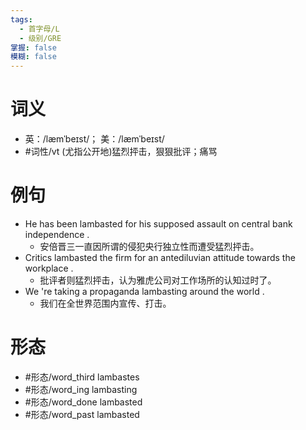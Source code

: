 ```yaml
---
tags:
  - 首字母/L
  - 级别/GRE
掌握: false
模糊: false
---
```

# 词义
- 英：/læmˈbeɪst/； 美：/læmˈbeɪst/
- #词性/vt  (尤指公开地)猛烈抨击，狠狠批评；痛骂
# 例句
- He has been lambasted for his supposed assault on central bank independence .
	- 安倍晋三一直因所谓的侵犯央行独立性而遭受猛烈抨击。
- Critics lambasted the firm for an antediluvian attitude towards the workplace .
	- 批评者则猛烈抨击，认为雅虎公司对工作场所的认知过时了。
- We 're taking a propaganda lambasting around the world .
	- 我们在全世界范围内宣传、打击。
# 形态
- #形态/word_third lambastes
- #形态/word_ing lambasting
- #形态/word_done lambasted
- #形态/word_past lambasted

